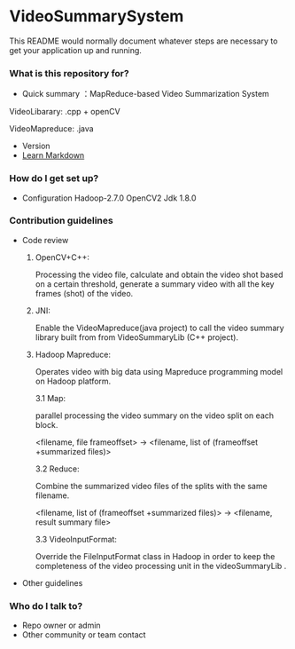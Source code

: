 # VideoSummarySystem
This README would normally document whatever steps are necessary to get your application up and running.

### What is this repository for? ###

* Quick summary ：MapReduce-based Video Summarization System

VideoLibarary: .cpp + openCV

VideoMapreduce: .java

* Version 
* [Learn Markdown](https://bitbucket.org/tutorials/markdowndemo)

### How do I get set up? ###

* Configuration 
Hadoop-2.7.0 
OpenCV2
Jdk 1.8.0

### Contribution guidelines ###

* Code review

    1. OpenCV+C++: 

        Processing the video file, calculate and obtain the video shot based on a certain threshold, generate a summary video with all the key frames (shot) of the video.

    1. JNI:

        Enable the VideoMapreduce(java project) to call the video summary library built from from VideoSummaryLib (C++ project).

    1. Hadoop Mapreduce: 

        Operates video with big data using Mapreduce programming model on Hadoop platform.

        3.1 Map: 

        parallel processing the video summary on the video split on each block.

        <filename, file frameoffset> -> <filename, list of (frameoffset +summarized files)>

        3.2 Reduce:

        Combine the summarized video files of the splits with the same filename.

        <filename, list of (frameoffset +summarized files)> -> <filename, result summary file>

        3.3 VideoInputFormat:

        Override the FileInputFormat class in Hadoop in order to keep the completeness of the video processing unit in the videoSummaryLib .


* Other guidelines

### Who do I talk to? ###

* Repo owner or admin
* Other community or team contact
